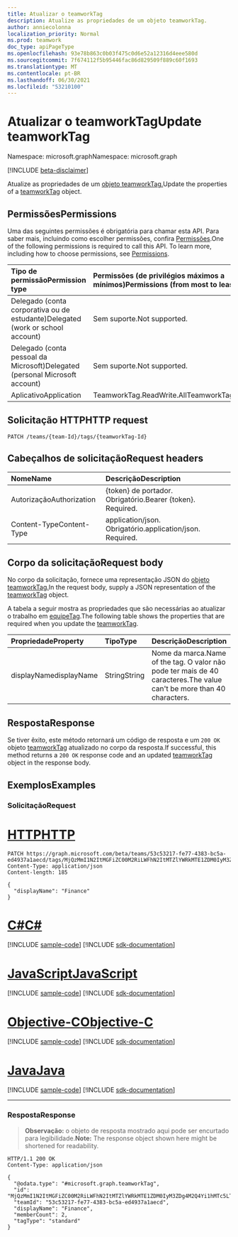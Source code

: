 ```yaml
---
title: Atualizar o teamworkTag
description: Atualize as propriedades de um objeto teamworkTag.
author: anniecolonna
localization_priority: Normal
ms.prod: teamwork
doc_type: apiPageType
ms.openlocfilehash: 93e78b863c0b03f475c0d6e52a12316d4eee580d
ms.sourcegitcommit: 7f674112f5b95446fac86d829509f889c60f1693
ms.translationtype: MT
ms.contentlocale: pt-BR
ms.lasthandoff: 06/30/2021
ms.locfileid: "53210100"
---
```

# <a name="update-teamworktag"></a><span data-ttu-id="67252-103">Atualizar o teamworkTag</span><span class="sxs-lookup"><span data-stu-id="67252-103">Update teamworkTag</span></span>
<span data-ttu-id="67252-104">Namespace: microsoft.graph</span><span class="sxs-lookup"><span data-stu-id="67252-104">Namespace: microsoft.graph</span></span>

[!INCLUDE [beta-disclaimer](../../includes/beta-disclaimer.md)]

<span data-ttu-id="67252-105">Atualize as propriedades de um [objeto teamworkTag.](../resources/teamworktag.md)</span><span class="sxs-lookup"><span data-stu-id="67252-105">Update the properties of a [teamworkTag](../resources/teamworktag.md) object.</span></span>

## <a name="permissions"></a><span data-ttu-id="67252-106">Permissões</span><span class="sxs-lookup"><span data-stu-id="67252-106">Permissions</span></span>
<span data-ttu-id="67252-p101">Uma das seguintes permissões é obrigatória para chamar esta API. Para saber mais, incluindo como escolher permissões, confira [Permissões](/graph/permissions-reference).</span><span class="sxs-lookup"><span data-stu-id="67252-p101">One of the following permissions is required to call this API. To learn more, including how to choose permissions, see [Permissions](/graph/permissions-reference).</span></span>

|<span data-ttu-id="67252-109">Tipo de permissão</span><span class="sxs-lookup"><span data-stu-id="67252-109">Permission type</span></span>|<span data-ttu-id="67252-110">Permissões (de privilégios máximos a mínimos)</span><span class="sxs-lookup"><span data-stu-id="67252-110">Permissions (from most to least privileged)</span></span>|
|:---|:---|
|<span data-ttu-id="67252-111">Delegado (conta corporativa ou de estudante)</span><span class="sxs-lookup"><span data-stu-id="67252-111">Delegated (work or school account)</span></span>|<span data-ttu-id="67252-112">Sem suporte.</span><span class="sxs-lookup"><span data-stu-id="67252-112">Not supported.</span></span>|
|<span data-ttu-id="67252-113">Delegado (conta pessoal da Microsoft)</span><span class="sxs-lookup"><span data-stu-id="67252-113">Delegated (personal Microsoft account)</span></span>|<span data-ttu-id="67252-114">Sem suporte.</span><span class="sxs-lookup"><span data-stu-id="67252-114">Not supported.</span></span>|
|<span data-ttu-id="67252-115">Aplicativo</span><span class="sxs-lookup"><span data-stu-id="67252-115">Application</span></span>|<span data-ttu-id="67252-116">TeamworkTag.ReadWrite.All</span><span class="sxs-lookup"><span data-stu-id="67252-116">TeamworkTag.ReadWrite.All</span></span>|

## <a name="http-request"></a><span data-ttu-id="67252-117">Solicitação HTTP</span><span class="sxs-lookup"><span data-stu-id="67252-117">HTTP request</span></span>

<!-- {
  "blockType": "ignored"
}
-->
``` http
PATCH /teams/{team-Id}/tags/{teamworkTag-Id}
```

## <a name="request-headers"></a><span data-ttu-id="67252-118">Cabeçalhos de solicitação</span><span class="sxs-lookup"><span data-stu-id="67252-118">Request headers</span></span>
|<span data-ttu-id="67252-119">Nome</span><span class="sxs-lookup"><span data-stu-id="67252-119">Name</span></span>|<span data-ttu-id="67252-120">Descrição</span><span class="sxs-lookup"><span data-stu-id="67252-120">Description</span></span>|
|:---|:---|
|<span data-ttu-id="67252-121">Autorização</span><span class="sxs-lookup"><span data-stu-id="67252-121">Authorization</span></span>|<span data-ttu-id="67252-p102">{token} de portador. Obrigatório.</span><span class="sxs-lookup"><span data-stu-id="67252-p102">Bearer {token}. Required.</span></span>|
|<span data-ttu-id="67252-124">Content-Type</span><span class="sxs-lookup"><span data-stu-id="67252-124">Content-Type</span></span>|<span data-ttu-id="67252-p103">application/json. Obrigatório.</span><span class="sxs-lookup"><span data-stu-id="67252-p103">application/json. Required.</span></span>|

## <a name="request-body"></a><span data-ttu-id="67252-127">Corpo da solicitação</span><span class="sxs-lookup"><span data-stu-id="67252-127">Request body</span></span>
<span data-ttu-id="67252-128">No corpo da solicitação, fornece uma representação JSON do [objeto teamworkTag.](../resources/teamworktag.md)</span><span class="sxs-lookup"><span data-stu-id="67252-128">In the request body, supply a JSON representation of the [teamworkTag](../resources/teamworktag.md) object.</span></span>

<span data-ttu-id="67252-129">A tabela a seguir mostra as propriedades que são necessárias ao atualizar o trabalho em [equipeTag](../resources/teamworktag.md).</span><span class="sxs-lookup"><span data-stu-id="67252-129">The following table shows the properties that are required when you update the [teamworkTag](../resources/teamworktag.md).</span></span>

|<span data-ttu-id="67252-130">Propriedade</span><span class="sxs-lookup"><span data-stu-id="67252-130">Property</span></span>|<span data-ttu-id="67252-131">Tipo</span><span class="sxs-lookup"><span data-stu-id="67252-131">Type</span></span>|<span data-ttu-id="67252-132">Descrição</span><span class="sxs-lookup"><span data-stu-id="67252-132">Description</span></span>|
|:---|:---|:---|
|<span data-ttu-id="67252-133">displayName</span><span class="sxs-lookup"><span data-stu-id="67252-133">displayName</span></span>|<span data-ttu-id="67252-134">String</span><span class="sxs-lookup"><span data-stu-id="67252-134">String</span></span>|<span data-ttu-id="67252-135">Nome da marca.</span><span class="sxs-lookup"><span data-stu-id="67252-135">Name of the tag.</span></span> <span data-ttu-id="67252-136">O valor não pode ter mais de 40 caracteres.</span><span class="sxs-lookup"><span data-stu-id="67252-136">The value can't be more than 40 characters.</span></span>|

## <a name="response"></a><span data-ttu-id="67252-137">Resposta</span><span class="sxs-lookup"><span data-stu-id="67252-137">Response</span></span>

<span data-ttu-id="67252-138">Se tiver êxito, este método retornará um código de resposta e um `200 OK` objeto [teamworkTag](../resources/teamworktag.md) atualizado no corpo da resposta.</span><span class="sxs-lookup"><span data-stu-id="67252-138">If successful, this method returns a `200 OK` response code and an updated [teamworkTag](../resources/teamworktag.md) object in the response body.</span></span>

## <a name="examples"></a><span data-ttu-id="67252-139">Exemplos</span><span class="sxs-lookup"><span data-stu-id="67252-139">Examples</span></span>

### <a name="request"></a><span data-ttu-id="67252-140">Solicitação</span><span class="sxs-lookup"><span data-stu-id="67252-140">Request</span></span>

# <a name="http"></a>[<span data-ttu-id="67252-141">HTTP</span><span class="sxs-lookup"><span data-stu-id="67252-141">HTTP</span></span>](#tab/http)
<!-- {
  "blockType": "request",
  "name": "update_teamworktag"
}
-->
``` http
PATCH https://graph.microsoft.com/beta/teams/53c53217-fe77-4383-bc5a-ed4937a1aecd/tags/MjQzMmI1N2ItMGFiZC00M2RiLWFhN2ItMTZlYWRkMTE1ZDM0IyM3ZDg4M2Q4Yi1hMTc5LTRkZDctOTNiMy1hOGQzZGUxYTIxMmUjI3RhY29VSjN2RGk==
Content-Type: application/json
Content-length: 185

{
  "displayName": "Finance"
}
```
# <a name="c"></a>[<span data-ttu-id="67252-142">C#</span><span class="sxs-lookup"><span data-stu-id="67252-142">C#</span></span>](#tab/csharp)
[!INCLUDE [sample-code](../includes/snippets/csharp/update-teamworktag-csharp-snippets.md)]
[!INCLUDE [sdk-documentation](../includes/snippets/snippets-sdk-documentation-link.md)]

# <a name="javascript"></a>[<span data-ttu-id="67252-143">JavaScript</span><span class="sxs-lookup"><span data-stu-id="67252-143">JavaScript</span></span>](#tab/javascript)
[!INCLUDE [sample-code](../includes/snippets/javascript/update-teamworktag-javascript-snippets.md)]
[!INCLUDE [sdk-documentation](../includes/snippets/snippets-sdk-documentation-link.md)]

# <a name="objective-c"></a>[<span data-ttu-id="67252-144">Objective-C</span><span class="sxs-lookup"><span data-stu-id="67252-144">Objective-C</span></span>](#tab/objc)
[!INCLUDE [sample-code](../includes/snippets/objc/update-teamworktag-objc-snippets.md)]
[!INCLUDE [sdk-documentation](../includes/snippets/snippets-sdk-documentation-link.md)]

# <a name="java"></a>[<span data-ttu-id="67252-145">Java</span><span class="sxs-lookup"><span data-stu-id="67252-145">Java</span></span>](#tab/java)
[!INCLUDE [sample-code](../includes/snippets/java/update-teamworktag-java-snippets.md)]
[!INCLUDE [sdk-documentation](../includes/snippets/snippets-sdk-documentation-link.md)]

---



### <a name="response"></a><span data-ttu-id="67252-146">Resposta</span><span class="sxs-lookup"><span data-stu-id="67252-146">Response</span></span>
><span data-ttu-id="67252-147">**Observação:** o objeto de resposta mostrado aqui pode ser encurtado para legibilidade.</span><span class="sxs-lookup"><span data-stu-id="67252-147">**Note:** The response object shown here might be shortened for readability.</span></span>
<!-- {
  "blockType": "response",
  "truncated": true,
  "@odata.type": "microsoft.graph.teamworkTag"
}
-->
``` http
HTTP/1.1 200 OK
Content-Type: application/json

{
  "@odata.type": "#microsoft.graph.teamworkTag",
  "id": "MjQzMmI1N2ItMGFiZC00M2RiLWFhN2ItMTZlYWRkMTE1ZDM0IyM3ZDg4M2Q4Yi1hMTc5LTRkZDctOTNiMy1hOGQzZGUxYTIxMmUjI3RhY29VSjN2RGk==",
  "teamId": "53c53217-fe77-4383-bc5a-ed4937a1aecd",
  "displayName": "Finance",
  "memberCount": 2,
  "tagType": "standard"
}
```
